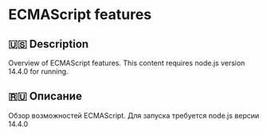 # ECMAScript features
## :us: Description <a name = "us"></a>
Overview of ECMAScript features. 
This content requires node.js version 14.4.0 for running.

## :ru: Описание <a name = "rus"></a>
Обзор возможностей ECMAScript. 
Для запуска требуется node.js версии 14.4.0
